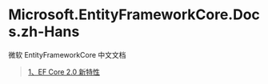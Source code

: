 # Microsoft.EntityFrameworkCore.Docs.zh-Hans

微软 EntityFrameworkCore 中文文档

> [1、EF Core 2.0 新特性](./1、EFCore2.0新特性/A、EFCore2.0新特性.md)
